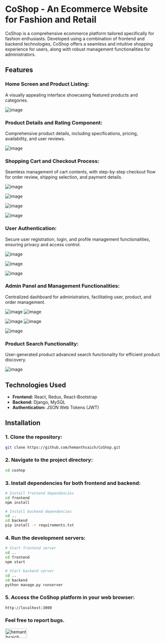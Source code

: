 # CoShop - An Ecommerce Website for Fashion and Retail

CoShop is a comprehensive ecommerce platform tailored specifically for fashion enthusiasts. Developed using a combination of frontend and backend technologies, CoShop offers a seamless and intuitive shopping experience for users, along with robust management functionalities for administrators.

## Features

### Home Screen and Product Listing:
A visually appealing interface showcasing featured products and categories.

  ![image](https://github.com/hemanthsaich/CoShop/assets/91429511/8bc8a8e6-4ddb-4757-b266-63929e4a3bbd)

### Product Details and Rating Component:
Comprehensive product details, including specifications, pricing, availability, and user reviews.

  ![image](https://github.com/hemanthsaich/CoShop/assets/91429511/a8dc611f-d0f3-43c2-9f97-0187c181f5fe)

  
  ### Shopping Cart and Checkout Process:
  Seamless management of cart contents, with step-by-step checkout flow for order review, shipping selection, and payment details.


  ![image](https://github.com/hemanthsaich/CoShop/assets/91429511/d97f1526-c2d5-4b39-a3ad-de28d4289c82)

  ![image](https://github.com/hemanthsaich/CoShop/assets/91429511/a11ad269-cace-4cda-9195-537307fc17e6)

  ![image](https://github.com/hemanthsaich/CoShop/assets/91429511/803f1d45-68a1-43dc-b402-60c2fcbe0b5e)

   ![image](https://github.com/hemanthsaich/CoShop/assets/91429511/dbe45bad-d16f-41f4-92f8-775f298a6fe7)
  

### User Authentication:
 Secure user registration, login, and profile management functionalities, ensuring privacy and access control.


  ![image](https://github.com/hemanthsaich/CoShop/assets/91429511/0c56fdcf-8e36-4b09-8479-ec00eb27d703)
  
  ![image](https://github.com/hemanthsaich/CoShop/assets/91429511/e52a09c2-78bb-469d-a23f-5025c6a7441e)

  ![image](https://github.com/hemanthsaich/CoShop/assets/91429511/173b4039-f1d8-4608-bd75-8b3dad7e9332)

  
### Admin Panel and Management Functionalities:
Centralized dashboard for administrators, facilitating user, product, and order management.

  ![image](https://github.com/hemanthsaich/CoShop/assets/91429511/8c603909-5052-45fa-a48f-6df25091bcd9)
  ![image](https://github.com/hemanthsaich/CoShop/assets/91429511/c7138484-8471-4efe-af49-b6abe00b3d29)

  ![image](https://github.com/hemanthsaich/CoShop/assets/91429511/5882c33b-5809-42e4-a569-8ba686610cc5)
  ![image](https://github.com/hemanthsaich/CoShop/assets/91429511/417c513d-eeea-447e-b5e0-045b87474e85)

  ![image](https://github.com/hemanthsaich/CoShop/assets/91429511/94a95927-7ac4-45e8-8ea8-811caf01716c)

  
### Product Search Functionality:
User-generated product advanced search functionality for efficient product discovery.

![image](https://github.com/hemanthsaich/CoShop/assets/91429511/9ed9da5a-cdc3-4a0f-9847-1d04e6f76250)

  
## Technologies Used

- **Frontend:** React, Redux, React-Bootstrap
- **Backend:** Django, MySQL
- **Authentication:** JSON Web Tokens (JWT)

## Installation

### 1. Clone the repository:

```bash
git clone https://github.com/hemanthsaich/CoShop.git
```

### 2. Navigate to the project directory:
```bash
cd coshop
```
### 3. Install dependencies for both frontend and backend:

```bash
# Install frontend dependencies
cd frontend
npm install

# Install backend dependencies
cd ..
cd backend
pip install -r requirements.txt
```

### 4. Run the development servers:

```bash
# Start frontend server
cd ..
cd frontend
npm start

# Start backend server
cd ..
cd backend
python manage.py runserver
```

### 5. Access the CoShop platform in your web browser:
```bash
http://localhost:3000
```

### Feel free to report bugs.
<a href="https://linkedin.com/in/hemanthsaich" target="blank"><img align="center" src="https://upload.wikimedia.org/wikipedia/commons/0/01/LinkedIn_Logo.svg" alt="hemanthsaich" height="30" width="70" /></a>
